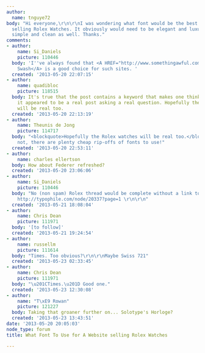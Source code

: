 ```yaml
---
author:
  name: tnguye72
body: "Hi everyone,\r\n\r\nI was wondering what font would be the best for a site
  selling Rolex Watches. It obviously would need to be elegant and luxurious, but
  simple and clean as well. Thanks."
comments:
- author:
    name: Si_Daniels
    picture: 110446
  body: 'I''ve always found that <A HREF="http://www.somethingawful.com/fakesa/fontsite/">Spammagnet
    Swash</A> is a good choice for such sites. '
  created: '2013-05-20 22:07:15'
- author:
    name: quadibloc
    picture: 118515
  body: It's true that the post contains a keyword that makes one think of spam, but
    it appeared to be a real post asking a real question. Hopefully the Rolex watches
    will be real too.
  created: '2013-05-20 22:13:19'
- author:
    name: Theunis de Jong
    picture: 114717
  body: "<blockquote>Hopefully the Rolex watches will be real too.</blockquote>\r\n\r\nIf
    not, there are plenty cheap rip-offs of fonts to use!"
  created: '2013-05-20 22:53:11'
- author:
    name: charles ellertson
  body: How about Federer refreshed?
  created: '2013-05-20 23:06:06'
- author:
    name: Si_Daniels
    picture: 110446
  body: "No (non spam) Rolex thread would be complete without a link to this thread...
    http://typophile.com/node/20337?page=1 \r\n\r\n"
  created: '2013-05-21 18:08:04'
- author:
    name: Chris Dean
    picture: 111971
  body: '[to follow]'
  created: '2013-05-21 19:24:54'
- author:
    name: russellm
    picture: 111614
  body: "Times. Too obvious?\r\n\r\nMaybe Swiss 721"
  created: '2013-05-23 02:33:45'
- author:
    name: Chris Dean
    picture: 111971
  body: "\u201CTimes.\u201D Good one."
  created: '2013-05-23 12:30:08'
- author:
    name: "T\xE9 Rowan"
    picture: 121227
  body: Taking that groaner further on... Solotype's Horloge?
  created: '2013-05-23 13:43:51'
date: '2013-05-20 20:05:03'
node_type: forum
title: What Font To Use for A Website selling Rolex Watches

---
```

